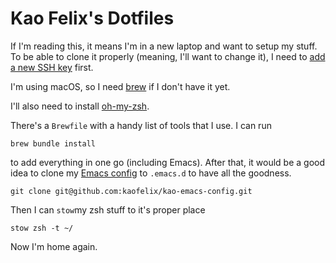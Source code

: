 # Kao Felix's Dotfiles

If I'm reading this, it means I'm in a new laptop and want to setup my
stuff. To be able to clone it properly (meaning, I'll want to change
it), I need to [add a new SSH key](https://github.com/settings/keys)
first.

I'm using macOS, so I need [brew](https://brew.sh) if I don't have it
yet.

I'll also need to install [oh-my-zsh](https://ohmyz.sh/#install).

There's a `Brewfile` with a handy list of tools that I use. I can run

``` shell
brew bundle install
```

to add everything in one go (including Emacs). After that, it would be
a good idea to clone my [Emacs
config](https://github.com/kaofelix/kao-emacs-config) to `.emacs.d` to
have all the goodness.

``` shell
git clone git@github.com:kaofelix/kao-emacs-config.git
```

Then I can `stow`my zsh stuff to it's proper place

``` shell
stow zsh -t ~/
```

Now I'm home again.
